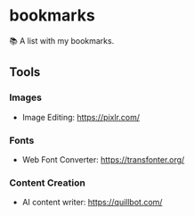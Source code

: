 # bookmarks
:books: A list with my bookmarks.

## Tools

### Images
- Image Editing: https://pixlr.com/

### Fonts
- Web Font Converter: https://transfonter.org/

### Content Creation
- AI content writer: https://quillbot.com/
